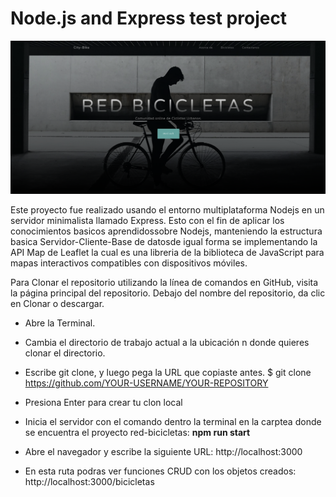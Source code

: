 # Node.js and Express test project

![The console](https://github.com/juankarlos999/projecNodejs/blob/master/red-bicicletas/public/img/page_example.png)


Este proyecto fue realizado usando el entorno multiplataforma Nodejs en un servidor minimalista llamado Express. Esto con el fin de aplicar los conocimientos basicos 
aprendidossobre Nodejs, manteniendo la estructura basica Servidor-Cliente-Base de datosde igual forma se implementando la API Map de Leaflet la cual es una libreria de la biblioteca de JavaScript para mapas interactivos compatibles con dispositivos móviles.

Para Clonar el repositorio utilizando la línea de comandos
en GitHub, visita la página principal del repositorio.
Debajo del nombre del repositorio, da clic en Clonar o descargar.

* Abre la Terminal.
* Cambia el directorio de trabajo actual a la ubicación n donde quieres clonar el directorio.
* Escribe git clone, y luego pega la URL que copiaste antes.
  $ git clone https://github.com/YOUR-USERNAME/YOUR-REPOSITORY

* Presiona Enter para crear tu clon local 

* Inicia el servidor con el comando dentro la terminal en la carptea donde se encuentra el proyecto red-bicicletas:
  **npm run start**

* Abre el navegador y escribe la siguiente URL:
  http://localhost:3000

* En esta ruta podras ver funciones CRUD con los objetos creados:
  http://localhost:3000/bicicletas
